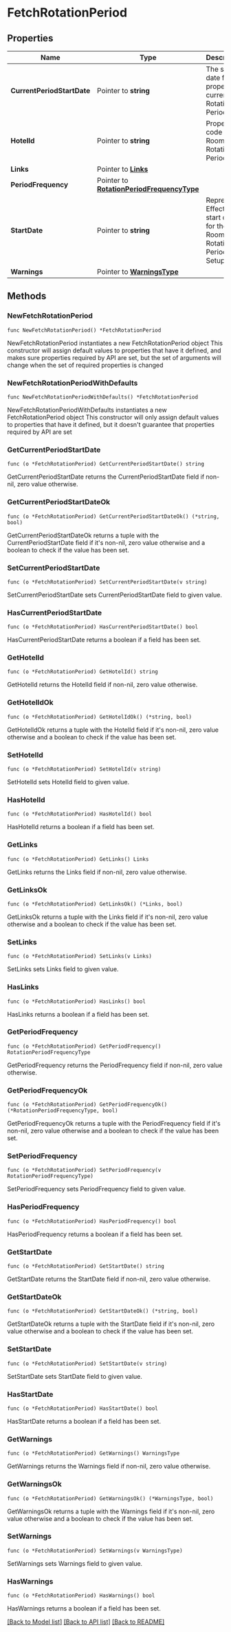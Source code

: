 # FetchRotationPeriod

## Properties

Name | Type | Description | Notes
------------ | ------------- | ------------- | -------------
**CurrentPeriodStartDate** | Pointer to **string** | The start date for the property&#39;s current Rotation Period. | [optional] 
**HotelId** | Pointer to **string** | Property code for Room Rotation Period. | [optional] 
**Links** | Pointer to [**Links**](Links.md) |  | [optional] 
**PeriodFrequency** | Pointer to [**RotationPeriodFrequencyType**](RotationPeriodFrequencyType.md) |  | [optional] 
**StartDate** | Pointer to **string** | Represents Effective start date for the Room Rotation Period Setup. | [optional] 
**Warnings** | Pointer to [**WarningsType**](WarningsType.md) |  | [optional] 

## Methods

### NewFetchRotationPeriod

`func NewFetchRotationPeriod() *FetchRotationPeriod`

NewFetchRotationPeriod instantiates a new FetchRotationPeriod object
This constructor will assign default values to properties that have it defined,
and makes sure properties required by API are set, but the set of arguments
will change when the set of required properties is changed

### NewFetchRotationPeriodWithDefaults

`func NewFetchRotationPeriodWithDefaults() *FetchRotationPeriod`

NewFetchRotationPeriodWithDefaults instantiates a new FetchRotationPeriod object
This constructor will only assign default values to properties that have it defined,
but it doesn't guarantee that properties required by API are set

### GetCurrentPeriodStartDate

`func (o *FetchRotationPeriod) GetCurrentPeriodStartDate() string`

GetCurrentPeriodStartDate returns the CurrentPeriodStartDate field if non-nil, zero value otherwise.

### GetCurrentPeriodStartDateOk

`func (o *FetchRotationPeriod) GetCurrentPeriodStartDateOk() (*string, bool)`

GetCurrentPeriodStartDateOk returns a tuple with the CurrentPeriodStartDate field if it's non-nil, zero value otherwise
and a boolean to check if the value has been set.

### SetCurrentPeriodStartDate

`func (o *FetchRotationPeriod) SetCurrentPeriodStartDate(v string)`

SetCurrentPeriodStartDate sets CurrentPeriodStartDate field to given value.

### HasCurrentPeriodStartDate

`func (o *FetchRotationPeriod) HasCurrentPeriodStartDate() bool`

HasCurrentPeriodStartDate returns a boolean if a field has been set.

### GetHotelId

`func (o *FetchRotationPeriod) GetHotelId() string`

GetHotelId returns the HotelId field if non-nil, zero value otherwise.

### GetHotelIdOk

`func (o *FetchRotationPeriod) GetHotelIdOk() (*string, bool)`

GetHotelIdOk returns a tuple with the HotelId field if it's non-nil, zero value otherwise
and a boolean to check if the value has been set.

### SetHotelId

`func (o *FetchRotationPeriod) SetHotelId(v string)`

SetHotelId sets HotelId field to given value.

### HasHotelId

`func (o *FetchRotationPeriod) HasHotelId() bool`

HasHotelId returns a boolean if a field has been set.

### GetLinks

`func (o *FetchRotationPeriod) GetLinks() Links`

GetLinks returns the Links field if non-nil, zero value otherwise.

### GetLinksOk

`func (o *FetchRotationPeriod) GetLinksOk() (*Links, bool)`

GetLinksOk returns a tuple with the Links field if it's non-nil, zero value otherwise
and a boolean to check if the value has been set.

### SetLinks

`func (o *FetchRotationPeriod) SetLinks(v Links)`

SetLinks sets Links field to given value.

### HasLinks

`func (o *FetchRotationPeriod) HasLinks() bool`

HasLinks returns a boolean if a field has been set.

### GetPeriodFrequency

`func (o *FetchRotationPeriod) GetPeriodFrequency() RotationPeriodFrequencyType`

GetPeriodFrequency returns the PeriodFrequency field if non-nil, zero value otherwise.

### GetPeriodFrequencyOk

`func (o *FetchRotationPeriod) GetPeriodFrequencyOk() (*RotationPeriodFrequencyType, bool)`

GetPeriodFrequencyOk returns a tuple with the PeriodFrequency field if it's non-nil, zero value otherwise
and a boolean to check if the value has been set.

### SetPeriodFrequency

`func (o *FetchRotationPeriod) SetPeriodFrequency(v RotationPeriodFrequencyType)`

SetPeriodFrequency sets PeriodFrequency field to given value.

### HasPeriodFrequency

`func (o *FetchRotationPeriod) HasPeriodFrequency() bool`

HasPeriodFrequency returns a boolean if a field has been set.

### GetStartDate

`func (o *FetchRotationPeriod) GetStartDate() string`

GetStartDate returns the StartDate field if non-nil, zero value otherwise.

### GetStartDateOk

`func (o *FetchRotationPeriod) GetStartDateOk() (*string, bool)`

GetStartDateOk returns a tuple with the StartDate field if it's non-nil, zero value otherwise
and a boolean to check if the value has been set.

### SetStartDate

`func (o *FetchRotationPeriod) SetStartDate(v string)`

SetStartDate sets StartDate field to given value.

### HasStartDate

`func (o *FetchRotationPeriod) HasStartDate() bool`

HasStartDate returns a boolean if a field has been set.

### GetWarnings

`func (o *FetchRotationPeriod) GetWarnings() WarningsType`

GetWarnings returns the Warnings field if non-nil, zero value otherwise.

### GetWarningsOk

`func (o *FetchRotationPeriod) GetWarningsOk() (*WarningsType, bool)`

GetWarningsOk returns a tuple with the Warnings field if it's non-nil, zero value otherwise
and a boolean to check if the value has been set.

### SetWarnings

`func (o *FetchRotationPeriod) SetWarnings(v WarningsType)`

SetWarnings sets Warnings field to given value.

### HasWarnings

`func (o *FetchRotationPeriod) HasWarnings() bool`

HasWarnings returns a boolean if a field has been set.


[[Back to Model list]](../README.md#documentation-for-models) [[Back to API list]](../README.md#documentation-for-api-endpoints) [[Back to README]](../README.md)



